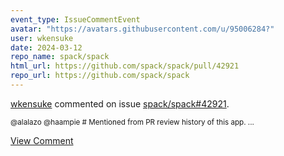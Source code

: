 ```yaml
---
event_type: IssueCommentEvent
avatar: "https://avatars.githubusercontent.com/u/95006284?"
user: wkensuke
date: 2024-03-12
repo_name: spack/spack
html_url: https://github.com/spack/spack/pull/42921
repo_url: https://github.com/spack/spack
---
```


<a href='https://github.com/wkensuke' target='_blank'>wkensuke</a> commented on issue <a href='https://github.com/spack/spack/pull/42921' target='_blank'>spack/spack#42921</a>.

<small>@alalazo @haampie  # Mentioned from PR review history of this app....</small>

<a href='https://github.com/spack/spack/pull/42921' target='_blank'>View Comment</a>
